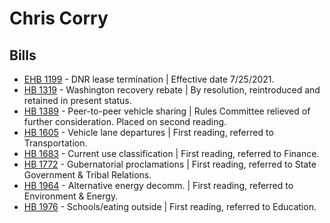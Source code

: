 # Chris Corry
## Bills
* [EHB 1199](/bill/2021-22/ehb/1199/) - DNR lease termination | Effective date 7/25/2021.
* [HB 1319](/bill/2021-22/hb/1319/) - Washington recovery rebate | By resolution, reintroduced and retained in present status.
* [HB 1389](/bill/2021-22/hb/1389/) - Peer-to-peer vehicle sharing | Rules Committee relieved of further consideration.  Placed on second reading.
* [HB 1605](/bill/2021-22/hb/1605/) - Vehicle lane departures | First reading, referred to Transportation.
* [HB 1683](/bill/2021-22/hb/1683/) - Current use classification | First reading, referred to Finance.
* [HB 1772](/bill/2021-22/hb/1772/) - Gubernatorial proclamations | First reading, referred to State Government & Tribal Relations.
* [HB 1964](/bill/2021-22/hb/1964/) - Alternative energy decomm. | First reading, referred to Environment & Energy.
* [HB 1976](/bill/2021-22/hb/1976/) - Schools/eating outside | First reading, referred to Education.
